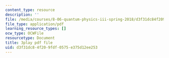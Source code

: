```yaml
---
content_type: resource
description: ''
file: /media/courses/8-06-quantum-physics-iii-spring-2018/d3f31dc84f209fdf0575e375d12ee253_Kk7cc15gWF8.pdf
file_type: application/pdf
learning_resource_types: []
ocw_type: OCWFile
resourcetype: Document
title: 3play pdf file
uid: d3f31dc8-4f20-9fdf-0575-e375d12ee253
---
```

